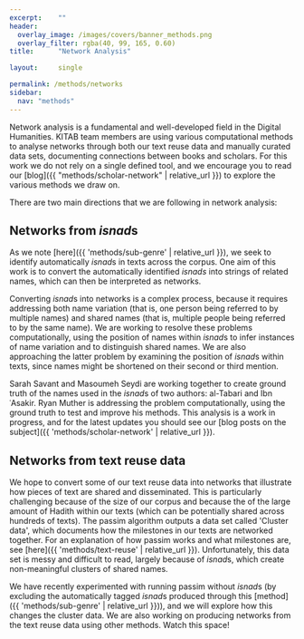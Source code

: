 ```yaml
---
excerpt:	""
header:
  overlay_image: /images/covers/banner_methods.png
  overlay_filter: rgba(40, 99, 165, 0.60)
title:		"Network Analysis"

layout:		single

permalink: /methods/networks
sidebar:
  nav: "methods"
---
```

Network analysis is a fundamental and well-developed field in the Digital Humanities. KITAB team members are using various computational methods to analyse networks through both our text reuse data and manually curated data sets, documenting connections between books and scholars. For this work we do not rely on a single defined tool, and we encourage you to read our [blog]({{ "methods/scholar-network" | relative_url }}) to explore the various methods we draw on.
There are two main directions that we are following in network analysis:
## Networks from *isnad*s
As we note [here]({{ 'methods/sub-genre' | relative_url }}), we seek to identify automatically *isnad*s in texts across the corpus. One aim of this work is to convert the automatically identified *isnads* into strings of related names, which can then be interpreted as networks.
Converting *isnad*s into networks is a complex process, because it requires addressing both name variation (that is, one person being referred to by multiple names) and shared names (that is, multiple people being referred to by the same name). We are working to resolve these problems computationally, using the position of names within *isnad*s to infer instances of name variation and to distinguish shared names. We are also approaching the latter problem by examining the position of *isnad*s within texts, since names might be shortened on their second or third mention.
Sarah Savant and Masoumeh Seydi are working together to create ground truth of the names used in the *isnad*s of two authors: al-Tabari and Ibn ʿAsakir. Ryan Muther is addressing the problem computationally, using the ground truth to test and improve his methods. This analysis is a work in progress, and for the latest updates you should see our [blog posts on the subject]({{ 'methods/scholar-network' | relative_url }}).
## Networks from text reuse data
We hope to convert some of our text reuse data into networks that illustrate how pieces of text are shared and disseminated. This is particularly challenging because of the size of our corpus and because the of the large amount of Hadith within our texts (which can be potentially shared across hundreds of texts). The passim algorithm outputs a data set called 'Cluster data', which documents how the milestones in our texts are networked together. For an explanation of how passim works and what milestones are, see [here]({{ 'methods/text-reuse' | relative_url }}). Unfortunately, this data set is messy and difficult to read, largely because of *isnad*s, which create non-meaningful clusters of shared names.
We have recently experimented with running passim without *isnad*s (by excluding the automatically tagged *isnad*s produced through this [method]({{ 'methods/sub-genre' | relative_url }})), and we will explore how this changes the cluster data. We are also working on producing networks from the text reuse data using other methods. Watch this space!
